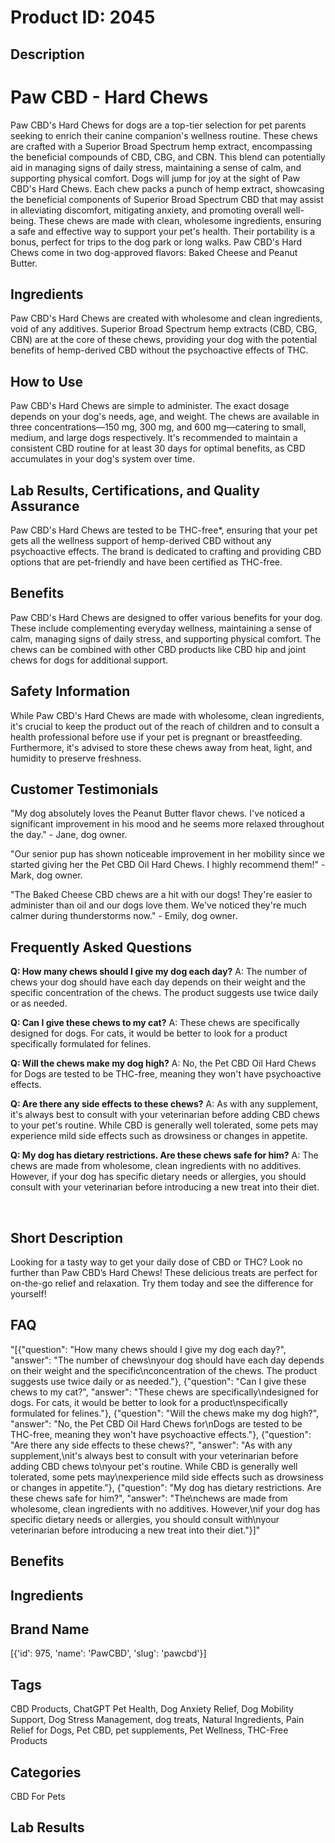 # Product ID: 2045
## Description
<h1>Paw CBD - Hard Chews</h1>
<p>Paw CBD's Hard Chews for dogs are a top-tier selection for pet parents seeking to enrich their canine companion's wellness routine. These chews are crafted with a Superior Broad Spectrum hemp extract, encompassing the beneficial compounds of CBD, CBG, and CBN. This blend can potentially aid in managing signs of daily stress, maintaining a sense of calm, and supporting physical comfort. Dogs will jump for joy at the sight of Paw CBD's Hard Chews. Each chew packs a punch of hemp extract, showcasing the beneficial components of Superior Broad Spectrum CBD that may assist in alleviating discomfort, mitigating anxiety, and promoting overall well-being. These chews are made with clean, wholesome ingredients, ensuring a safe and effective way to support your pet's health. Their portability is a bonus, perfect for trips to the dog park or long walks. Paw CBD's Hard Chews come in two dog-approved flavors: Baked Cheese and Peanut Butter.</p>
<h2>Ingredients</h2>
<p>Paw CBD's Hard Chews are created with wholesome and clean ingredients, void of any additives. Superior Broad Spectrum hemp extracts (CBD, CBG, CBN) are at the core of these chews, providing your dog with the potential benefits of hemp-derived CBD without the psychoactive effects of THC.</p>
<h2>How to Use</h2>
<p>Paw CBD's Hard Chews are simple to administer. The exact dosage depends on your dog's needs, age, and weight. The chews are available in three concentrations—150 mg, 300 mg, and 600 mg—catering to small, medium, and large dogs respectively. It's recommended to maintain a consistent CBD routine for at least 30 days for optimal benefits, as CBD accumulates in your dog's system over time.</p>
<h2>Lab Results, Certifications, and Quality Assurance</h2>
<p>Paw CBD's Hard Chews are tested to be THC-free*, ensuring that your pet gets all the wellness support of hemp-derived CBD without any psychoactive effects. The brand is dedicated to crafting and providing CBD options that are pet-friendly and have been certified as THC-free.</p>
<h2>Benefits</h2>
<p>Paw CBD's Hard Chews are designed to offer various benefits for your dog. These include complementing everyday wellness, maintaining a sense of calm, managing signs of daily stress, and supporting physical comfort. The chews can be combined with other CBD products like CBD hip and joint chews for dogs for additional support.</p>
<h2>Safety Information</h2>
<p>While Paw CBD's Hard Chews are made with wholesome, clean ingredients, it's crucial to keep the product out of the reach of children and to consult a health professional before use if your pet is pregnant or breastfeeding. Furthermore, it's advised to store these chews away from heat, light, and humidity to preserve freshness.</p>
<h2>Customer Testimonials</h2>
<p>"My dog absolutely loves the Peanut Butter flavor chews. I've noticed a significant improvement in his mood and he seems more relaxed throughout the day." - Jane, dog owner.</p>
<p>"Our senior pup has shown noticeable improvement in her mobility since we started giving her the Pet CBD Oil Hard Chews. I highly recommend them!" - Mark, dog owner.</p>
<p>"The Baked Cheese CBD chews are a hit with our dogs! They're easier to administer than oil and our dogs love them. We've noticed they're much calmer during thunderstorms now." - Emily, dog owner.</p>
<h2>Frequently Asked Questions</h2>
<p><strong>Q: How many chews should I give my dog each day?</strong> A: The number of chews your dog should have each day depends on their weight and the specific concentration of the chews. The product suggests use twice daily or as needed.</p>
<p><strong>Q: Can I give these chews to my cat?</strong> A: These chews are specifically designed for dogs. For cats, it would be better to look for a product specifically formulated for felines.</p>
<p><strong>Q: Will the chews make my dog high?</strong> A: No, the Pet CBD Oil Hard Chews for Dogs are tested to be THC-free, meaning they won't have psychoactive effects.</p>
<p><strong>Q: Are there any side effects to these chews?</strong> A: As with any supplement, it's always best to consult with your veterinarian before adding CBD chews to your pet's routine. While CBD is generally well tolerated, some pets may experience mild side effects such as drowsiness or changes in appetite.</p>
<p><strong>Q: My dog has dietary restrictions. Are these chews safe for him?</strong> A: The chews are made from wholesome, clean ingredients with no additives. However, if your dog has specific dietary needs or allergies, you should consult with your veterinarian before introducing a new treat into their diet.</p>
<p>&nbsp;</p>

## Short Description
<p>Looking for a tasty way to get your daily dose of CBD or THC? Look no further than Paw CBD&#8217;s Hard Chews! These delicious treats are perfect for on-the-go relief and relaxation. Try them today and see the difference for yourself!</p>

## FAQ
"[{\"question\": \"How many chews should I give my dog each day?\", \"answer\": \"The number of chews\\nyour dog should have each day depends on their weight and the specific\\nconcentration of the chews. The product suggests use twice daily or as needed.\"}, {\"question\": \"Can I give these chews to my cat?\", \"answer\": \"These chews are specifically\\ndesigned for dogs. For cats, it would be better to look for a product\\nspecifically formulated for felines.\"}, {\"question\": \"Will the chews make my dog high?\", \"answer\": \"No, the Pet CBD Oil Hard Chews for\\nDogs are tested to be THC-free, meaning they won't have psychoactive effects.\"}, {\"question\": \"Are there any side effects to these chews?\", \"answer\": \"As with any supplement,\\nit's always best to consult with your veterinarian before adding CBD chews to\\nyour pet's routine. While CBD is generally well tolerated, some pets may\\nexperience mild side effects such as drowsiness or changes in appetite.\"}, {\"question\": \"My dog has dietary restrictions. Are these chews safe for him?\", \"answer\": \"The\\nchews are made from wholesome, clean ingredients with no additives. However,\\nif your dog has specific dietary needs or allergies, you should consult with\\nyour veterinarian before introducing a new treat into their diet.\"}]"
## Benefits

## Ingredients

## Brand Name
[{'id': 975, 'name': 'PawCBD', 'slug': 'pawcbd'}]
## Tags
CBD Products, ChatGPT Pet Health, Dog Anxiety Relief, Dog Mobility Support, Dog Stress Management, dog treats, Natural Ingredients, Pain Relief for Dogs, Pet CBD, pet supplements, Pet Wellness, THC-Free Products
## Categories
CBD For Pets
## Lab Results

